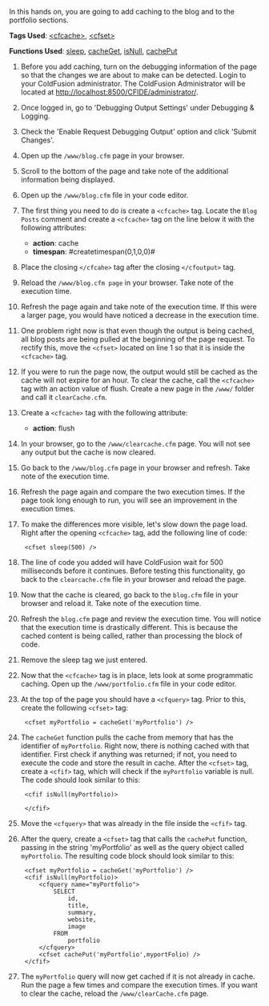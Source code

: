 In this hands on, you are going to add caching to the blog and to the portfolio sections.

**Tags Used**: [\<cfcache>](http://help.adobe.com/en_US/ColdFusion/10.0/CFMLRef/WSc3ff6d0ea77859461172e0811cbec22c24-7d5a.html), [\<cfset>](http://help.adobe.com/en_US/ColdFusion/10.0/CFMLRef/WSc3ff6d0ea77859461172e0811cbec22c24-7ffd.html)

**Functions Used**: [sleep](http://help.adobe.com/en_US/ColdFusion/10.0/CFMLRef/WSc3ff6d0ea77859461172e0811cbec22c24-6f29.html), [cacheGet](http://help.adobe.com/en_US/ColdFusion/10.0/CFMLRef/WSc3ff6d0ea77859461172e0811cbec1b05d-7fe0.html), [isNull](http://help.adobe.com/en_US/ColdFusion/10.0/CFMLRef/WSe9cbe5cf462523a0-3c4c0bb81223f1daffb-8000.html), [cachePut](http://help.adobe.com/en_US/ColdFusion/10.0/CFMLRef/WSc3ff6d0ea77859461172e0811cbec1b05d-7fd5.html)

1. Before you add caching, turn on the debugging information of the page so that the changes we are about to make can be detected. Login to your ColdFusion administrator. The ColdFusion Administrator will be located at [http://localhost:8500/CFIDE/administrator/](http://localhost:8500/CFIDE/administrator/).
1. Once logged in, go to 'Debugging Output Settings' under Debugging & Logging.
1. Check the 'Enable Request Debugging Output' option and click 'Submit Changes'.
1. Open up the `/www/blog.cfm` page in your browser.
1. Scroll to the bottom of the page and take note of the additional information being displayed.
1. Open up the `/www/blog.cfm` file in your code editor.
1. The first thing you need to do is create a `<cfcache>` tag. Locate the `Blog Posts` comment and create a `<cfcache>` tag on the line below it with the following attributes:
    * **action**: cache
    * **timespan**: #createtimespan(0,1,0,0)#
1. Place the closing `</cfcahe>` tag after the closing `</cfoutput>` tag.
1. Reload the `/www/blog.cfm page` in your browser. Take note of the execution time.
1. Refresh the page again and take note of the execution time. If this were a larger page, you would have noticed a decrease in the execution time.
1. One problem right now is that even though the output is being cached, all blog posts are being pulled at the beginning of the page request. To rectify this, move the `<cfset>` located on line 1 so that it is inside the `<cfcache>` tag.
1. If you were to run the page now, the output would still be cached as the cache will not expire for an hour. To clear the cache, call the `<cfcache>` tag with an action value of flush. Create a new page in the `/www/` folder and call it `clearCache.cfm`.
1. Create a `<cfcache>` tag with the following attribute:
    * **action**: flush
1. In your browser, go to the `/www/clearcache.cfm` page. You will not see any output but the cache is now cleared.
1. Go back to the `/www/blog.cfm` page in your browser and refresh. Take note of the execution time.
1. Refresh the page again and compare the two execution times. If the page took long enough to run, you will see an improvement in the execution times.
1. To make the differences more visible, let's slow down the page load. Right after the opening `<cfcache>` tag, add the following line of code:

        <cfset sleep(500) />

1. The line of code you added will have ColdFusion wait for 500 milliseconds before it continues. Before testing this functionality, go back to the `clearcache.cfm` file in your browser and reload the page.
1. Now that the cache is cleared, go back to the `blog.cfm` file in your browser and reload it. Take note of the execution time.
1. Refresh the `blog.cfm` page and review the execution time. You will notice that the execution time is drastically different. This is because the cached content is being called, rather than processing the block of code.
1. Remove the sleep tag we just entered.
1. Now that the `<cfcache>` tag is in place, lets look at some programmatic caching. Open up the `/www/portfolio.cfm` file in your code editor.
1. At the top of the page you should have a `<cfquery>` tag. Prior to this, create the following `<cfset>` tag:

        <cfset myPortfolio = cacheGet('myPortfolio') />

1. The `cacheGet` function pulls the cache from memory that has the identifier of `myPortfolio`. Right now, there is nothing cached with that identifier. First check if anything was returned; if not, you need to execute the code and store the result in cache. After the `<cfset>` tag, create a `<cfif>` tag, which will check if the `myPortfolio` variable is null. The code should look similar to this:

        <cfif isNull(myPortfolio)>

        </cfif>

1. Move the `<cfquery>` that was already in the file inside the `<cfif>` tag.
1. After the query, create a `<cfset>` tag that calls the `cachePut` function, passing in the string 'myPortfolio' as well as the query object called `myPortfolio`. The resulting code block should look similar to this:

        <cfset myPortfolio = cacheGet('myPortfolio') />
        <cfif isNull(myPortfolio)>
            <cfquery name="myPortfolio">
                SELECT
                    id,
                    title,
                    summary,
                    website,
                    image
                FROM
                    portfolio
            </cfquery>
            <cfset cachePut('myPortfolio',myportFolio) />
        </cfif>

1. The `myPortfolio` query will now get cached if it is not already in cache. Run the page a few times and compare the execution times. If you want to clear the cache, reload the `/www/clearCache.cfm` page.